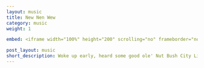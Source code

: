 ```yaml
---
layout: music
title: New Nen Wew
category: music
weight: 1

embed: <iframe width="100%" height="200" scrolling="no" frameborder="no" src="https://w.soundcloud.com/player/?url=https%3A//api.soundcloud.com/tracks/153469070&amp;auto_play=false&amp;hide_related=false&amp;show_comments=true&amp;show_user=true&amp;show_reposts=false&amp;visual=true"></iframe>

post_layout: music
short_description: Woke up early, heard some good ole' Nut Bush City Limits, decided to hop on my keyboard and have some fun. Started off with a Rock/Hip-Hop beat, but I like where it ended up, just a fun little jam.
---
```

